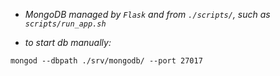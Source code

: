 
- *MongoDB managed by `Flask` and from `./scripts/`, such as `scripts/run_app.sh`* 

- *to start db manually:*
```
mongod --dbpath ./srv/mongodb/ --port 27017
```